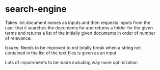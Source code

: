 # search-engine
Takes .txt document names as inputs and then requests 
inputs from the user that it searches the documents for and 
returns a folder for the given terms and returns a list of the 
initially given documents in order of number of relevance. 


Issues:
  Needs to be improved to not totally break when a string not 
  contained in the list of the text files is given as an input
  
  Lots of imporvments to be made including way more optimization
